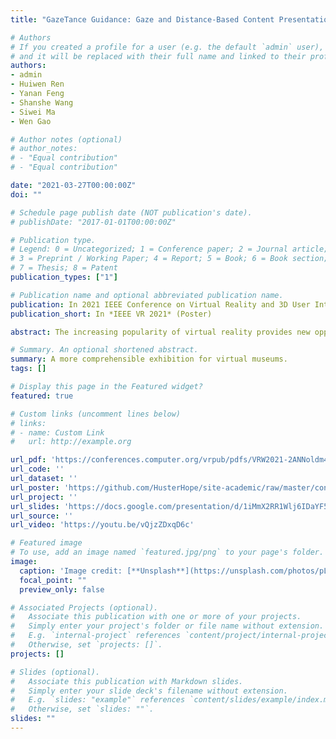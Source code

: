 ```yaml
---
title: "GazeTance Guidance: Gaze and Distance-Based Content Presentation for Virtual Museum"

# Authors
# If you created a profile for a user (e.g. the default `admin` user), write the username (folder name) here 
# and it will be replaced with their full name and linked to their profile.
authors:
- admin
- Huiwen Ren
- Yanan Feng
- Shanshe Wang
- Siwei Ma
- Wen Gao

# Author notes (optional)
# author_notes:
# - "Equal contribution"
# - "Equal contribution"

date: "2021-03-27T00:00:00Z"
doi: ""

# Schedule page publish date (NOT publication's date).
# publishDate: "2017-01-01T00:00:00Z"

# Publication type.
# Legend: 0 = Uncategorized; 1 = Conference paper; 2 = Journal article;
# 3 = Preprint / Working Paper; 4 = Report; 5 = Book; 6 = Book section;
# 7 = Thesis; 8 = Patent
publication_types: ["1"]

# Publication name and optional abbreviated publication name.
publication: In 2021 IEEE Conference on Virtual Reality and 3D User Interfaces Abstracts and Workshops (VRW)
publication_short: In *IEEE VR 2021* (Poster)

abstract: The increasing popularity of virtual reality provides new opportunities for online exhibitions, especially for fragile artwork in museums. However, the limited guidance approaches of virtual museums might hinder the acquisition of knowledge. In this paper, a novel interaction concept is proposed named GazeTance Guidance, which leverages the user’s gaze point and interact-distance towards the region of interest (ROI) and helps users appreciate artworks more organized. We conducted a series of comprehension tasks on several long scroll paintings and verified the necessity of guidance. Comparing with no-guidance mechanisms, participants showed a better memory performance on the ROIs without compromising presence and user experience.

# Summary. An optional shortened abstract.
summary: A more comprehensible exhibition for virtual museums.
tags: []

# Display this page in the Featured widget?
featured: true

# Custom links (uncomment lines below)
# links:
# - name: Custom Link
#   url: http://example.org

url_pdf: 'https://conferences.computer.org/vrpub/pdfs/VRW2021-2ANNoldm4A10Ml9f63uYC9/136700a462/136700a462.pdf'
url_code: ''
url_dataset: ''
url_poster: 'https://github.com/HusterHope/site-academic/raw/master/content/publication/2021-VR-GTG/poster.jpg'
url_project: ''
url_slides: 'https://docs.google.com/presentation/d/1iMmX2RR1Wlj6IDaYF5wKMfZ5x-1AmUKi70pL8K5m0Zg/edit?usp=sharing'
url_source: ''
url_video: 'https://youtu.be/vQjzZDxqD6c'

# Featured image
# To use, add an image named `featured.jpg/png` to your page's folder. 
image:
  caption: 'Image credit: [**Unsplash**](https://unsplash.com/photos/pLCdAaMFLTE)'
  focal_point: ""
  preview_only: false

# Associated Projects (optional).
#   Associate this publication with one or more of your projects.
#   Simply enter your project's folder or file name without extension.
#   E.g. `internal-project` references `content/project/internal-project/index.md`.
#   Otherwise, set `projects: []`.
projects: []

# Slides (optional).
#   Associate this publication with Markdown slides.
#   Simply enter your slide deck's filename without extension.
#   E.g. `slides: "example"` references `content/slides/example/index.md`.
#   Otherwise, set `slides: ""`.
slides: ""
---
```



